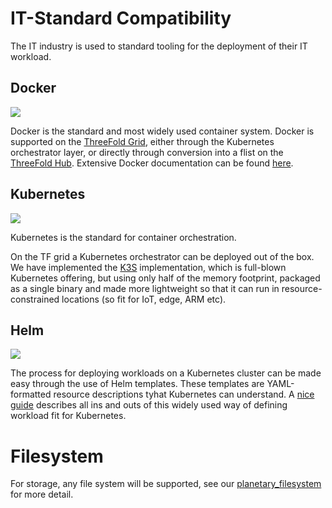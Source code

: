 # IT-Standard Compatibility

The IT industry is used to standard tooling for the deployment of their IT workload.

## Docker

![](cloud__docker.png  )

Docker is the standard and most widely used container system.
Docker is supported on the [ThreeFold Grid](threefold__threefold_grid), either through the Kubernetes orchestrator layer, or directly through conversion into a flist on the [ThreeFold Hub](https://hub.grid.tf).
Extensive Docker documentation can be found [here](https://docs.docker.com).

## Kubernetes

![](cloud__ips_kubernetes.png  )

Kubernetes is the standard for container orchestration.

On the TF grid a Kubernetes orchestrator can be deployed out of the box. We have implemented the [K3S](https://k3s.io) implementation, which is full-blown Kubernetes offering, but using only half of the memory footprint, packaged as a single binary and made more lightweight so that it can run in resource-constrained locations (so fit for IoT, edge, ARM etc).

## Helm

![](cloud__helm.jpg  )

The process for deploying workloads on a Kubernetes cluster can be made easy through the use of Helm templates. These templates are YAML-formatted resource descriptions tyhat Kubernetes can understand.
A [nice guide](https://helm.sh/docs/chart_template_guide/) describes all ins and outs of this widely used way of defining workload fit for Kubernetes.

# Filesystem

For storage, any file system will be supported, see our [planetary_filesystem](threefold__threefold_fs.md) for more detail.